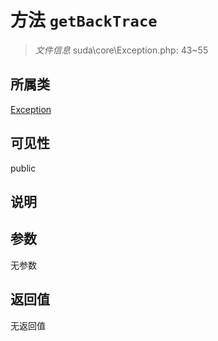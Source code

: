 # 方法 `getBackTrace`

> *文件信息* suda\core\Exception.php: 43~55

## 所属类 

[Exception](../Exception.md)

## 可见性

 public 

## 说明



## 参数


无参数


## 返回值

无返回值
